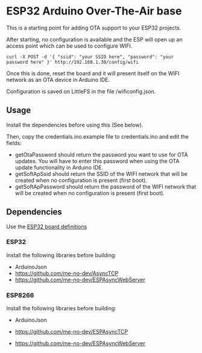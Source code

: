 # ESP32 Arduino Over-The-Air base

This is a starting point for adding OTA support to your ESP32 projects. 

After starting, no configuration is available and the ESP will open up an access point which can be used to configure WIFI.

```shell
curl -X POST -d '{ "ssid": "your SSID here", "password": "your password here" }' http://192.168.1.30/config/wifi
```

Once this is done, reset the board and it will present itself on the WIFI network as an OTA device in Arduino IDE.

Configuration is saved on LittleFS in the file /wificonfig.json.

## Usage

Install the dependencies before using this (See below).

Then, copy the credentials.ino.example file to credentials.ino and edit the fields:
- getOtaPassword should return the password you want to use for OTA updates. You will have to enter this password when using the OTA update functionality in Arduino IDE.
- getSoftApSsid should return the SSID of the WIFI network that will be created when no configuration is present (first boot).
- getSoftApPassword should return the password of the WIFI network that will be created when no configuration is present (first boot).


## Dependencies

Use the [ESP32 board definitions](https://docs.espressif.com/projects/arduino-esp32/en/latest/installing.html)

### ESP32
Install the following libraries before building:

- ArduinoJson
- https://github.com/me-no-dev/AsyncTCP
- https://github.com/me-no-dev/ESPAsyncWebServer

### ESP8266
Install the following libraries before building:

- ArduinoJson
- https://github.com/me-no-dev/ESPAsyncTCP

- https://github.com/me-no-dev/ESPAsyncWebServer
